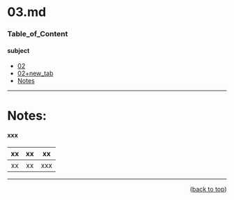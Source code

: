 <a name="topage"></a>

# 03.md

### Table_of_Content

#### subject
* [02](02.md)
* [02+new_tab](02.md/:target=:_blank)
* [Notes](#Notes)


----

# Notes:

#### xxx
| xx | xx | xx | 
| :-: | :-: |  :-: | 
| xx | xx | xxx  |

----

<p align="right">(<a href="#topage">back to top</a>)</p>
<br/>
<br/>
